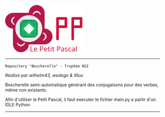 <div class="center"><img src="/img/lpp.svg" alt="Le Petit Pascal - Logo complet" width="50%" title="Le Petit Pascal"/></div>

----

``` Repositery "Bescherelle" - Trophée NSI ```

*Réalisé par wilhelm43, wedego & IIllux*

Bescherelle semi-automatique générant des conjugaisons pour des verbes, même non existants.

Afin d'utiliser le Petit Pascal, il faut executer le fichier main.py a partir d'un IDLE Python

----
